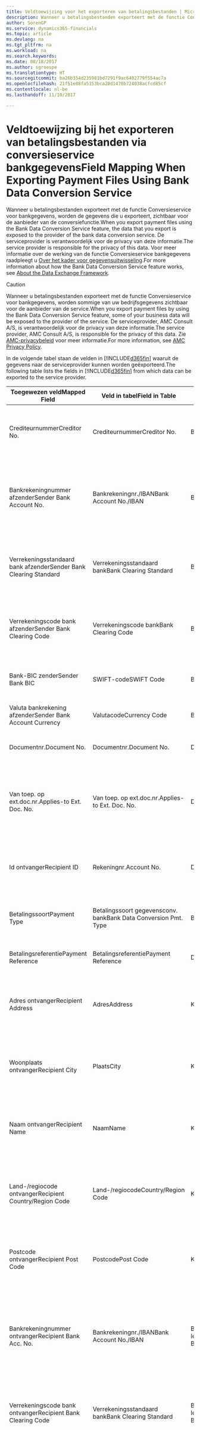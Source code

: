 ```yaml
---
title: Veldtoewijzing voor het exporteren van betalingsbestanden | Microsoft Docs
description: Wanneer u betalingsbestanden exporteert met de functie Conversieservice voor bankgegevens, worden de gegevens die u exporteert, zichtbaar voor de aanbieder van de conversiefunctie.
author: SorenGP
ms.service: dynamics365-financials
ms.topic: article
ms.devlang: na
ms.tgt_pltfrm: na
ms.workload: na
ms.search.keywords: 
ms.date: 08/18/2017
ms.author: sgroespe
ms.translationtype: HT
ms.sourcegitcommit: ba26b354d235981bd7291f9ac6402779f554ac7a
ms.openlocfilehash: 21f51e08fa5153bca28d1470b724038acfcd85cf
ms.contentlocale: nl-be
ms.lasthandoff: 11/10/2017

---
```

# <a name="field-mapping-when-exporting-payment-files-using-bank-data-conversion-service"></a><span data-ttu-id="1c347-103">Veldtoewijzing bij het exporteren van betalingsbestanden via conversieservice bankgegevens</span><span class="sxs-lookup"><span data-stu-id="1c347-103">Field Mapping When Exporting Payment Files Using Bank Data Conversion Service</span></span>
<span data-ttu-id="1c347-104">Wanneer u betalingsbestanden exporteert met de functie Conversieservice voor bankgegevens, worden de gegevens die u exporteert, zichtbaar voor de aanbieder van de conversiefunctie.</span><span class="sxs-lookup"><span data-stu-id="1c347-104">When you export payment files using the Bank Data Conversion Service feature, the data that you export is exposed to the provider of the bank data conversion service.</span></span> <span data-ttu-id="1c347-105">De serviceprovider is verantwoordelijk voor de privacy van deze informatie.</span><span class="sxs-lookup"><span data-stu-id="1c347-105">The service provider is responsible for the privacy of this data.</span></span> <span data-ttu-id="1c347-106">Voor meer informatie over de werking van de functie Conversieservice bankgegevens raadpleegt u [Over het kader voor gegevensuitwisseling](across-about-the-data-exchange-framework.md).</span><span class="sxs-lookup"><span data-stu-id="1c347-106">For more information about how the Bank Data Conversion Service feature works, see [About the Data Exchange Framework](across-about-the-data-exchange-framework.md).</span></span>  

> [!CAUTION]  
>  <span data-ttu-id="1c347-107">Wanneer u betalingsbestanden exporteert met de functie Conversieservice voor bankgegevens, worden sommige van uw bedrijfsgegevens zichtbaar voor de aanbieder van de service.</span><span class="sxs-lookup"><span data-stu-id="1c347-107">When you export payment files by using the Bank Data Conversion Service feature, some of your business data will be exposed to the provider of the service.</span></span> <span data-ttu-id="1c347-108">De serviceprovider, AMC Consult A/S, is verantwoordelijk voor de privacy van deze informatie.</span><span class="sxs-lookup"><span data-stu-id="1c347-108">The service provider, AMC Consult A/S, is responsible for the privacy of this data.</span></span> <span data-ttu-id="1c347-109">Zie [AMC-privacybeleid](http://go.microsoft.com/fwlink/?LinkId=510158) voor meer informatie.</span><span class="sxs-lookup"><span data-stu-id="1c347-109">For more information, see [AMC Privacy Policy](http://go.microsoft.com/fwlink/?LinkId=510158).</span></span>  

<span data-ttu-id="1c347-110">In de volgende tabel staan de velden in [!INCLUDE[d365fin](includes/d365fin_md.md)] waaruit de gegevens naar de serviceprovider kunnen worden geëxporteerd.</span><span class="sxs-lookup"><span data-stu-id="1c347-110">The following table lists the fields in [!INCLUDE[d365fin](includes/d365fin_md.md)] from which data can be exported to the service provider.</span></span>  

|<span data-ttu-id="1c347-111">Toegewezen veld</span><span class="sxs-lookup"><span data-stu-id="1c347-111">Mapped Field</span></span>|<span data-ttu-id="1c347-112">Veld in tabel</span><span class="sxs-lookup"><span data-stu-id="1c347-112">Field in Table</span></span>|<span data-ttu-id="1c347-113">Tafel</span><span class="sxs-lookup"><span data-stu-id="1c347-113">Table</span></span>|<span data-ttu-id="1c347-114">Omschrijving</span><span class="sxs-lookup"><span data-stu-id="1c347-114">Description</span></span>|  
|------------------|--------------------|-----------|---------------------------------------|  
|<span data-ttu-id="1c347-115">Crediteurnummer</span><span class="sxs-lookup"><span data-stu-id="1c347-115">Creditor No.</span></span>|<span data-ttu-id="1c347-116">Crediteurnummer</span><span class="sxs-lookup"><span data-stu-id="1c347-116">Creditor No.</span></span>|<span data-ttu-id="1c347-117">Bankrekening</span><span class="sxs-lookup"><span data-stu-id="1c347-117">Bank Account</span></span>|<span data-ttu-id="1c347-118">De identificatie die door uw bank aan uw bedrijf is toegewezen om betalingen te innen</span><span class="sxs-lookup"><span data-stu-id="1c347-118">The identifier assigned to your company by your bank to collect payments</span></span>|  
|<span data-ttu-id="1c347-119">Bankrekeningnummer afzender</span><span class="sxs-lookup"><span data-stu-id="1c347-119">Sender Bank Account No.</span></span>|<span data-ttu-id="1c347-120">Bankrekeningnr./IBAN</span><span class="sxs-lookup"><span data-stu-id="1c347-120">Bank Account No./IBAN</span></span>|<span data-ttu-id="1c347-121">Bankrekening</span><span class="sxs-lookup"><span data-stu-id="1c347-121">Bank Account</span></span>|<span data-ttu-id="1c347-122">Het bankrekeningnummer van uw bedrijf (IBAN of ander) dat is opgegeven op de bankrekeningkaart</span><span class="sxs-lookup"><span data-stu-id="1c347-122">Your company's bank account number (IBAN or other) that is specified on the bank account card</span></span>|  
|<span data-ttu-id="1c347-123">Verrekeningsstandaard bank afzender</span><span class="sxs-lookup"><span data-stu-id="1c347-123">Sender Bank Clearing Standard</span></span>|<span data-ttu-id="1c347-124">Verrekeningsstandaard bank</span><span class="sxs-lookup"><span data-stu-id="1c347-124">Bank Clearing Standard</span></span>|<span data-ttu-id="1c347-125">Bankrekening</span><span class="sxs-lookup"><span data-stu-id="1c347-125">Bank Account</span></span>|<span data-ttu-id="1c347-126">Het nationale banknamenregister dat voor de bankrekening van de afzender wordt gebruikt</span><span class="sxs-lookup"><span data-stu-id="1c347-126">The national bank names register used for the sender bank account</span></span>|  
|<span data-ttu-id="1c347-127">Verrekeningscode bank afzender</span><span class="sxs-lookup"><span data-stu-id="1c347-127">Sender Bank Clearing Code</span></span>|<span data-ttu-id="1c347-128">Verrekeningscode bank</span><span class="sxs-lookup"><span data-stu-id="1c347-128">Bank Clearing Code</span></span>|<span data-ttu-id="1c347-129">Bankrekening</span><span class="sxs-lookup"><span data-stu-id="1c347-129">Bank Account</span></span>|<span data-ttu-id="1c347-130">De identificatie van de bankrekening van de afzender met betrekking tot het gebruikte banknamenregister</span><span class="sxs-lookup"><span data-stu-id="1c347-130">The identifier of the sender's bank in relation to the bank names register used</span></span>|  
|<span data-ttu-id="1c347-131">Bank-BIC zender</span><span class="sxs-lookup"><span data-stu-id="1c347-131">Sender Bank BIC</span></span>|<span data-ttu-id="1c347-132">SWIFT-code</span><span class="sxs-lookup"><span data-stu-id="1c347-132">SWIFT Code</span></span>|<span data-ttu-id="1c347-133">Bankrekening</span><span class="sxs-lookup"><span data-stu-id="1c347-133">Bank Account</span></span>|<span data-ttu-id="1c347-134">De SWIFT-identificatie van de bankrekening van de afzender</span><span class="sxs-lookup"><span data-stu-id="1c347-134">The SWIFT identifier of the sender bank account</span></span>|  
|<span data-ttu-id="1c347-135">Valuta bankrekening afzender</span><span class="sxs-lookup"><span data-stu-id="1c347-135">Sender Bank Account Currency</span></span>|<span data-ttu-id="1c347-136">Valutacode</span><span class="sxs-lookup"><span data-stu-id="1c347-136">Currency Code</span></span>|<span data-ttu-id="1c347-137">Bankrekening</span><span class="sxs-lookup"><span data-stu-id="1c347-137">Bank Account</span></span>|<span data-ttu-id="1c347-138">Valutacode van de bankrekening afzender</span><span class="sxs-lookup"><span data-stu-id="1c347-138">The sender bank account Currency Code</span></span>|  
|<span data-ttu-id="1c347-139">Documentnr.</span><span class="sxs-lookup"><span data-stu-id="1c347-139">Document No.</span></span>|<span data-ttu-id="1c347-140">Documentnr.</span><span class="sxs-lookup"><span data-stu-id="1c347-140">Document No.</span></span>|<span data-ttu-id="1c347-141">Dagboekregel</span><span class="sxs-lookup"><span data-stu-id="1c347-141">General Journal Line</span></span>|<span data-ttu-id="1c347-142">Het documentnummer van de betalingsregel</span><span class="sxs-lookup"><span data-stu-id="1c347-142">The document number of the payment line</span></span>|  
|<span data-ttu-id="1c347-143">Van toep. op ext.doc.nr.</span><span class="sxs-lookup"><span data-stu-id="1c347-143">Applies-to Ext. Doc. No.</span></span>|<span data-ttu-id="1c347-144">Van toep. op ext.doc.nr.</span><span class="sxs-lookup"><span data-stu-id="1c347-144">Applies-to Ext. Doc. No.</span></span>|<span data-ttu-id="1c347-145">Dagboekregel</span><span class="sxs-lookup"><span data-stu-id="1c347-145">General Journal Line</span></span>|<span data-ttu-id="1c347-146">Het externe documentnummer van de factuur of creditnota waarmee de betalingsregel wordt vereffend</span><span class="sxs-lookup"><span data-stu-id="1c347-146">The external document number of the invoice or credit memo that the payment line is applied to</span></span>|  
|<span data-ttu-id="1c347-147">Id ontvanger</span><span class="sxs-lookup"><span data-stu-id="1c347-147">Recipient ID</span></span>|<span data-ttu-id="1c347-148">Rekeningnr.</span><span class="sxs-lookup"><span data-stu-id="1c347-148">Account No.</span></span>|<span data-ttu-id="1c347-149">Dagboekregel</span><span class="sxs-lookup"><span data-stu-id="1c347-149">General Journal Line</span></span>|<span data-ttu-id="1c347-150">Het klant- of leveranciersnummer dat wordt opgegeven op de betalingsregel</span><span class="sxs-lookup"><span data-stu-id="1c347-150">The customer or vendor number that is specified on the payment line</span></span>|  
|<span data-ttu-id="1c347-151">Betalingssoort</span><span class="sxs-lookup"><span data-stu-id="1c347-151">Payment Type</span></span>|<span data-ttu-id="1c347-152">Betalingssoort gegevensconv. bank</span><span class="sxs-lookup"><span data-stu-id="1c347-152">Bank Data Conversion Pmt. Type</span></span>|<span data-ttu-id="1c347-153">Betalingswijze</span><span class="sxs-lookup"><span data-stu-id="1c347-153">Payment Method</span></span>|<span data-ttu-id="1c347-154">Het soort bankoverboeking, bijvoorbeeld binnenlands of internationaal</span><span class="sxs-lookup"><span data-stu-id="1c347-154">The type of bank transfer, such as domestic or international</span></span>|  
|<span data-ttu-id="1c347-155">Betalingsreferentie</span><span class="sxs-lookup"><span data-stu-id="1c347-155">Payment Reference</span></span>|<span data-ttu-id="1c347-156">Betalingsreferentie</span><span class="sxs-lookup"><span data-stu-id="1c347-156">Payment Reference</span></span>|<span data-ttu-id="1c347-157">Dagboekregel</span><span class="sxs-lookup"><span data-stu-id="1c347-157">General Journal Line</span></span>|<span data-ttu-id="1c347-158">De betalingsverwijzing van de betalingsregel</span><span class="sxs-lookup"><span data-stu-id="1c347-158">The payment reference of the payment line</span></span>|  
|<span data-ttu-id="1c347-159">Adres ontvanger</span><span class="sxs-lookup"><span data-stu-id="1c347-159">Recipient Address</span></span>|<span data-ttu-id="1c347-160">Adres</span><span class="sxs-lookup"><span data-stu-id="1c347-160">Address</span></span>|<span data-ttu-id="1c347-161">Klant/Leverancier</span><span class="sxs-lookup"><span data-stu-id="1c347-161">Customer/Vendor</span></span>|<span data-ttu-id="1c347-162">Het adres van de ontvanger die wordt opgegeven op de klanten- of leverancierskaart</span><span class="sxs-lookup"><span data-stu-id="1c347-162">The recipient address that is specified on the customer or vendor card</span></span>|  
|<span data-ttu-id="1c347-163">Woonplaats ontvanger</span><span class="sxs-lookup"><span data-stu-id="1c347-163">Recipient City</span></span>|<span data-ttu-id="1c347-164">Plaats</span><span class="sxs-lookup"><span data-stu-id="1c347-164">City</span></span>|<span data-ttu-id="1c347-165">Klant/Leverancier</span><span class="sxs-lookup"><span data-stu-id="1c347-165">Customer/Vendor</span></span>|<span data-ttu-id="1c347-166">De woonplaats van de ontvanger die wordt opgegeven op de klanten- of leverancierskaart</span><span class="sxs-lookup"><span data-stu-id="1c347-166">The recipient city that is specified on the customer or vendor card</span></span>|  
|<span data-ttu-id="1c347-167">Naam ontvanger</span><span class="sxs-lookup"><span data-stu-id="1c347-167">Recipient Name</span></span>|<span data-ttu-id="1c347-168">Naam</span><span class="sxs-lookup"><span data-stu-id="1c347-168">Name</span></span>|<span data-ttu-id="1c347-169">Klant/Leverancier</span><span class="sxs-lookup"><span data-stu-id="1c347-169">Customer/Vendor</span></span>|<span data-ttu-id="1c347-170">De naam van de ontvanger die wordt opgegeven op de klanten- of leverancierskaart</span><span class="sxs-lookup"><span data-stu-id="1c347-170">The recipient name that is specified on the customer or vendor card</span></span>|  
|<span data-ttu-id="1c347-171">Land-/regiocode ontvanger</span><span class="sxs-lookup"><span data-stu-id="1c347-171">Recipient Country/Region Code</span></span>|<span data-ttu-id="1c347-172">Land-/regiocode</span><span class="sxs-lookup"><span data-stu-id="1c347-172">Country/Region Code</span></span>|<span data-ttu-id="1c347-173">Klant/Leverancier</span><span class="sxs-lookup"><span data-stu-id="1c347-173">Customer/Vendor</span></span>|<span data-ttu-id="1c347-174">De land-/regiocode van de ontvanger die wordt opgegeven op de klanten- of leverancierskaart</span><span class="sxs-lookup"><span data-stu-id="1c347-174">The recipient country/region code that is specified on the customer or vendor card</span></span>|  
|<span data-ttu-id="1c347-175">Postcode ontvanger</span><span class="sxs-lookup"><span data-stu-id="1c347-175">Recipient Post Code</span></span>|<span data-ttu-id="1c347-176">Postcode</span><span class="sxs-lookup"><span data-stu-id="1c347-176">Post Code</span></span>|<span data-ttu-id="1c347-177">Klant/Leverancier</span><span class="sxs-lookup"><span data-stu-id="1c347-177">Customer/Vendor</span></span>|<span data-ttu-id="1c347-178">De postcode van de ontvanger die wordt opgegeven op de klanten- of leverancierskaart</span><span class="sxs-lookup"><span data-stu-id="1c347-178">The recipient post code that is specified on the customer or vendor card</span></span>|  
|<span data-ttu-id="1c347-179">Bankrekeningnummer ontvanger</span><span class="sxs-lookup"><span data-stu-id="1c347-179">Recipient Bank Acc. No.</span></span>|<span data-ttu-id="1c347-180">Bankrekeningnr./IBAN</span><span class="sxs-lookup"><span data-stu-id="1c347-180">Bank Account No./IBAN</span></span>|<span data-ttu-id="1c347-181">Bankrekening klant/Bankrekening leverancier</span><span class="sxs-lookup"><span data-stu-id="1c347-181">Customer Bank Account/Vendor Bank Account</span></span>|<span data-ttu-id="1c347-182">Het nummer van de bankrekening (IBAN of ander) van de ontvanger dat is opgegeven op de bankrekeningkaart van de klant of leverancier</span><span class="sxs-lookup"><span data-stu-id="1c347-182">The recipient bank account number (IBAN or other) that is specified on the customer or vendor bank account card</span></span>|  
|<span data-ttu-id="1c347-183">Verrekeningscode bank ontvanger</span><span class="sxs-lookup"><span data-stu-id="1c347-183">Recipient Bank Clearing Code</span></span>|<span data-ttu-id="1c347-184">Verrekeningsstandaard bank</span><span class="sxs-lookup"><span data-stu-id="1c347-184">Bank Clearing Standard</span></span>|<span data-ttu-id="1c347-185">Bankrekening klant/Bankrekening leverancier</span><span class="sxs-lookup"><span data-stu-id="1c347-185">Customer Bank Account/Vendor Bank Account</span></span>|<span data-ttu-id="1c347-186">Het nationale banknamenregister dat voor de bankrekening van de ontvanger wordt gebruikt</span><span class="sxs-lookup"><span data-stu-id="1c347-186">The national bank names register used for the recipient bank account</span></span>|  
|<span data-ttu-id="1c347-187">Verrekeningsstand. bank ontvanger</span><span class="sxs-lookup"><span data-stu-id="1c347-187">Recipient Bank Clearing Std.</span></span>|<span data-ttu-id="1c347-188">Verrekeningscode bank</span><span class="sxs-lookup"><span data-stu-id="1c347-188">Bank Clearing Code</span></span>|<span data-ttu-id="1c347-189">Bankrekening klant/Bankrekening leverancier</span><span class="sxs-lookup"><span data-stu-id="1c347-189">Customer Bank Account/Vendor Bank Account</span></span>|<span data-ttu-id="1c347-190">De identificatie van de bankrekening van de ontvanger met betrekking tot het banknamenregister dat wordt gebruikt</span><span class="sxs-lookup"><span data-stu-id="1c347-190">The identifier of the recipient bank account in relation to the bank names register that is used</span></span>|  
|<span data-ttu-id="1c347-191">E-mailadres ontvanger</span><span class="sxs-lookup"><span data-stu-id="1c347-191">Recipient Email Address</span></span>|<span data-ttu-id="1c347-192">E-mail</span><span class="sxs-lookup"><span data-stu-id="1c347-192">E-Mail</span></span>|<span data-ttu-id="1c347-193">Klant/Leverancier</span><span class="sxs-lookup"><span data-stu-id="1c347-193">Customer/Vendor</span></span>|<span data-ttu-id="1c347-194">Het e-mailadres van de ontvanger</span><span class="sxs-lookup"><span data-stu-id="1c347-194">The email address of the recipient</span></span>|  
|<span data-ttu-id="1c347-195">Bericht aan ontvanger 1</span><span class="sxs-lookup"><span data-stu-id="1c347-195">Message To Recipient 1</span></span>|<span data-ttu-id="1c347-196">Bericht aan ontvanger</span><span class="sxs-lookup"><span data-stu-id="1c347-196">Message to Recipient</span></span>|<span data-ttu-id="1c347-197">Dagboekregel</span><span class="sxs-lookup"><span data-stu-id="1c347-197">General Journal Line</span></span>|<span data-ttu-id="1c347-198">Het bericht aan de ontvanger die is opgegeven op de betalingsregel</span><span class="sxs-lookup"><span data-stu-id="1c347-198">The message to recipient that is specified on the payment line</span></span>|  
|<span data-ttu-id="1c347-199">Bedrag</span><span class="sxs-lookup"><span data-stu-id="1c347-199">Amount</span></span>|<span data-ttu-id="1c347-200">Bedrag</span><span class="sxs-lookup"><span data-stu-id="1c347-200">Amount</span></span>|<span data-ttu-id="1c347-201">Dagboekregel</span><span class="sxs-lookup"><span data-stu-id="1c347-201">General Journal Line</span></span>|<span data-ttu-id="1c347-202">Het bedrag op de betalingsregel</span><span class="sxs-lookup"><span data-stu-id="1c347-202">The amount on the payment line</span></span>|  
|<span data-ttu-id="1c347-203">Valutacode</span><span class="sxs-lookup"><span data-stu-id="1c347-203">Currency Code</span></span>|<span data-ttu-id="1c347-204">Valutacode</span><span class="sxs-lookup"><span data-stu-id="1c347-204">Currency Code</span></span>|<span data-ttu-id="1c347-205">Dagboekregel</span><span class="sxs-lookup"><span data-stu-id="1c347-205">General Journal Line</span></span>|<span data-ttu-id="1c347-206">De valutacode op de betalingsregel</span><span class="sxs-lookup"><span data-stu-id="1c347-206">The currency code on the payment line</span></span>|  
|<span data-ttu-id="1c347-207">Overdrachtsdatum</span><span class="sxs-lookup"><span data-stu-id="1c347-207">Transfer Date</span></span>|<span data-ttu-id="1c347-208">Boekingsdatum</span><span class="sxs-lookup"><span data-stu-id="1c347-208">Posting Date</span></span>|<span data-ttu-id="1c347-209">Dagboekregel</span><span class="sxs-lookup"><span data-stu-id="1c347-209">General Journal Line</span></span>|<span data-ttu-id="1c347-210">De boekingsdatum van de betalingsregel</span><span class="sxs-lookup"><span data-stu-id="1c347-210">The posting date of the payment line</span></span>|  
|<span data-ttu-id="1c347-211">Factuurbedrag</span><span class="sxs-lookup"><span data-stu-id="1c347-211">Invoice Amount</span></span>|<span data-ttu-id="1c347-212">Oorspronkelijk bedrag</span><span class="sxs-lookup"><span data-stu-id="1c347-212">Original Amount</span></span>|<span data-ttu-id="1c347-213">Klantenpost/Leverancierspost</span><span class="sxs-lookup"><span data-stu-id="1c347-213">Customer/Vendor Ledger Entry</span></span>|<span data-ttu-id="1c347-214">Het bedrag op de post waarmee de betaling wordt vereffend</span><span class="sxs-lookup"><span data-stu-id="1c347-214">The amount on the entry that the payment is applied to</span></span>|  
|<span data-ttu-id="1c347-215">Factuurdatum</span><span class="sxs-lookup"><span data-stu-id="1c347-215">Invoice Date</span></span>|<span data-ttu-id="1c347-216">Documentdatum</span><span class="sxs-lookup"><span data-stu-id="1c347-216">Document Date</span></span>|<span data-ttu-id="1c347-217">Klantenpost/Leverancierspost</span><span class="sxs-lookup"><span data-stu-id="1c347-217">Customer/Vendor Ledger Entry</span></span>|<span data-ttu-id="1c347-218">De factuurdatum op de post waarmee de betaling wordt vereffend</span><span class="sxs-lookup"><span data-stu-id="1c347-218">The invoice date on the entry that the payment is applied to</span></span>|  
|<span data-ttu-id="1c347-219">Adres bank ontvanger</span><span class="sxs-lookup"><span data-stu-id="1c347-219">Recipient Bank Address</span></span>|<span data-ttu-id="1c347-220">Adres</span><span class="sxs-lookup"><span data-stu-id="1c347-220">Address</span></span>|<span data-ttu-id="1c347-221">Bankrekening klant/Bankrekening leverancier</span><span class="sxs-lookup"><span data-stu-id="1c347-221">Customer Bank Account/Vendor Bank Account</span></span>|<span data-ttu-id="1c347-222">Het adres van de bankrekening van de ontvanger dat is opgegeven op de bankrekeningkaart van de klant of leverancier</span><span class="sxs-lookup"><span data-stu-id="1c347-222">The recipient bank account address that is specified on the customer or vendor bank account card</span></span>|  
|<span data-ttu-id="1c347-223">Het adres van de bankrekening van de ontvanger dat is opgegeven op de bankrekeningkaart van de klant of leverancier</span><span class="sxs-lookup"><span data-stu-id="1c347-223">The recipient bank account address that is specified on the customer or vendor bank account card</span></span>|<span data-ttu-id="1c347-224">Plaats</span><span class="sxs-lookup"><span data-stu-id="1c347-224">City</span></span>|<span data-ttu-id="1c347-225">Bankrekening klant/Bankrekening leverancier</span><span class="sxs-lookup"><span data-stu-id="1c347-225">Customer Bank Account/Vendor Bank Account</span></span>|<span data-ttu-id="1c347-226">De plaats van de bankrekening van de ontvanger die is opgegeven op de bankrekeningkaart van de klant of leverancier</span><span class="sxs-lookup"><span data-stu-id="1c347-226">The recipient bank account city that is specified on the customer or vendor bank account card</span></span>|  
|<span data-ttu-id="1c347-227">Banknaam ontvanger</span><span class="sxs-lookup"><span data-stu-id="1c347-227">Recipient Bank Name</span></span>|<span data-ttu-id="1c347-228">Naam</span><span class="sxs-lookup"><span data-stu-id="1c347-228">Name</span></span>|<span data-ttu-id="1c347-229">Bankrekening klant/Bankrekening leverancier</span><span class="sxs-lookup"><span data-stu-id="1c347-229">Customer Bank Account/Vendor Bank Account</span></span>|<span data-ttu-id="1c347-230">De naam van de bankrekening van de ontvanger die is opgegeven op de bankrekeningkaart van de klant of leverancier</span><span class="sxs-lookup"><span data-stu-id="1c347-230">The recipient bank account name that is specified on the customer or vendor bank account card</span></span>|  
|<span data-ttu-id="1c347-231">Land/regio bank ontvanger</span><span class="sxs-lookup"><span data-stu-id="1c347-231">Recipient Bank Country/Region</span></span>|<span data-ttu-id="1c347-232">Land-/regiocode</span><span class="sxs-lookup"><span data-stu-id="1c347-232">Country/Region Code</span></span>|<span data-ttu-id="1c347-233">Bankrekening klant/Bankrekening leverancier</span><span class="sxs-lookup"><span data-stu-id="1c347-233">Customer Bank Account/Vendor Bank Account</span></span>|<span data-ttu-id="1c347-234">Het land/de regio van bankrekening van de ontvanger dat/die is opgegeven op de bankrekeningkaart van de klant of leverancier</span><span class="sxs-lookup"><span data-stu-id="1c347-234">The recipient bank account country/region that is specified on the customer or vendor bank account card</span></span>|  
|<span data-ttu-id="1c347-235">Postcode bank ontvanger</span><span class="sxs-lookup"><span data-stu-id="1c347-235">Recipient Bank Post Code</span></span>|<span data-ttu-id="1c347-236">Postcode</span><span class="sxs-lookup"><span data-stu-id="1c347-236">Post Code</span></span>|<span data-ttu-id="1c347-237">Bankrekening klant/Bankrekening leverancier</span><span class="sxs-lookup"><span data-stu-id="1c347-237">Customer Bank Account/Vendor Bank Account</span></span>|<span data-ttu-id="1c347-238">De postcode van de bankrekening van de ontvanger die is opgegeven op de bankrekeningkaart van de klant of leverancier</span><span class="sxs-lookup"><span data-stu-id="1c347-238">The recipient bank account post code that is specified on the customer or vendor bank account card</span></span>|  
|<span data-ttu-id="1c347-239">Adres bank afzender</span><span class="sxs-lookup"><span data-stu-id="1c347-239">Sender Bank Address</span></span>|<span data-ttu-id="1c347-240">Adres</span><span class="sxs-lookup"><span data-stu-id="1c347-240">Address</span></span>|<span data-ttu-id="1c347-241">Bankrekening</span><span class="sxs-lookup"><span data-stu-id="1c347-241">Bank Account</span></span>|<span data-ttu-id="1c347-242">Het adres van de bankrekening van de afzender dat is opgegeven op de bankrekeningkaart</span><span class="sxs-lookup"><span data-stu-id="1c347-242">The sender bank account address that is specified on the bank account card</span></span>|  
|<span data-ttu-id="1c347-243">Plaats bank afzender</span><span class="sxs-lookup"><span data-stu-id="1c347-243">Sender Bank City</span></span>|<span data-ttu-id="1c347-244">Plaats</span><span class="sxs-lookup"><span data-stu-id="1c347-244">City</span></span>|<span data-ttu-id="1c347-245">Bankrekening</span><span class="sxs-lookup"><span data-stu-id="1c347-245">Bank Account</span></span>|<span data-ttu-id="1c347-246">De plaats van de bankrekening van de afzender die is opgegeven op de bankrekeningkaart</span><span class="sxs-lookup"><span data-stu-id="1c347-246">The sender bank account city that is specified on the bank account card</span></span>|  
|<span data-ttu-id="1c347-247">Banknaam afzender</span><span class="sxs-lookup"><span data-stu-id="1c347-247">Sender Bank Name</span></span>|<span data-ttu-id="1c347-248">Naam</span><span class="sxs-lookup"><span data-stu-id="1c347-248">Name</span></span>|<span data-ttu-id="1c347-249">Bankrekening</span><span class="sxs-lookup"><span data-stu-id="1c347-249">Bank Account</span></span>|<span data-ttu-id="1c347-250">De naam van de bankrekening van de afzender die is opgegeven op de bankrekeningkaart</span><span class="sxs-lookup"><span data-stu-id="1c347-250">The sender bank account name that is specified on the bank account card</span></span>|  
|<span data-ttu-id="1c347-251">Land/regiocode bank afzender</span><span class="sxs-lookup"><span data-stu-id="1c347-251">Sender Bank Country/Region</span></span>|<span data-ttu-id="1c347-252">Land-/regiocode</span><span class="sxs-lookup"><span data-stu-id="1c347-252">Country/Region Code</span></span>|<span data-ttu-id="1c347-253">Bankrekening</span><span class="sxs-lookup"><span data-stu-id="1c347-253">Bank Account</span></span>|<span data-ttu-id="1c347-254">Het land/de regio van de bankrekening van de afzender dat/die is opgegeven op de bankrekeningkaart</span><span class="sxs-lookup"><span data-stu-id="1c347-254">The sender bank account country/region that is specified on the bank account card</span></span>|  
|<span data-ttu-id="1c347-255">Postcode bank afzender</span><span class="sxs-lookup"><span data-stu-id="1c347-255">Sender Bank Post Code</span></span>|<span data-ttu-id="1c347-256">Postcode</span><span class="sxs-lookup"><span data-stu-id="1c347-256">Post Code</span></span>|<span data-ttu-id="1c347-257">Bankrekening</span><span class="sxs-lookup"><span data-stu-id="1c347-257">Bank Account</span></span>|<span data-ttu-id="1c347-258">De postcode van de bankrekening van de afzender die is opgegeven op de bankrekeningkaart</span><span class="sxs-lookup"><span data-stu-id="1c347-258">The sender bank account post code that is specified on the bank account card</span></span>|  
|<span data-ttu-id="1c347-259">Algemeen dagboeksjabloon</span><span class="sxs-lookup"><span data-stu-id="1c347-259">General Journal Template</span></span>|<span data-ttu-id="1c347-260">Dagboeksjabloon</span><span class="sxs-lookup"><span data-stu-id="1c347-260">Journal Template Name</span></span>|<span data-ttu-id="1c347-261">Dagboekregel</span><span class="sxs-lookup"><span data-stu-id="1c347-261">General Journal Line</span></span>|<span data-ttu-id="1c347-262">De dagboeksjabloon die wordt gebruikt voor de betalingsregel</span><span class="sxs-lookup"><span data-stu-id="1c347-262">The general journal template that is used for the payment line</span></span>|  
|<span data-ttu-id="1c347-263">Batchnaam financieel dagboek</span><span class="sxs-lookup"><span data-stu-id="1c347-263">General Journal Batch Name</span></span>|<span data-ttu-id="1c347-264">Dagboekbatch</span><span class="sxs-lookup"><span data-stu-id="1c347-264">Journal Batch Name</span></span>|<span data-ttu-id="1c347-265">Dagboekregel</span><span class="sxs-lookup"><span data-stu-id="1c347-265">General Journal Line</span></span>|<span data-ttu-id="1c347-266">De dagboekbatchnaam die wordt gebruikt voor de betalingsregel</span><span class="sxs-lookup"><span data-stu-id="1c347-266">The general journal batch name that is used for the payment line</span></span>|  
|<span data-ttu-id="1c347-267">Banknaam afzender - Gegevensconv.</span><span class="sxs-lookup"><span data-stu-id="1c347-267">Sender Bank Name - Data Conv.</span></span>|<span data-ttu-id="1c347-268">Banknaam - Gegevensconversie</span><span class="sxs-lookup"><span data-stu-id="1c347-268">Bank Name – Data Conv.</span></span>|<span data-ttu-id="1c347-269">Bankrekening</span><span class="sxs-lookup"><span data-stu-id="1c347-269">Bank Account</span></span>|<span data-ttu-id="1c347-270">De naam van de bankrekening van de afzender die wordt aangevraagd door de conversieservice voor bankgegevens en wordt opgegeven op de bankrekeningkaart</span><span class="sxs-lookup"><span data-stu-id="1c347-270">The sender bank account name that is requested by the bank data conversion service and specified on the bank account card</span></span>|  

## <a name="see-also"></a><span data-ttu-id="1c347-271">Zie ook</span><span class="sxs-lookup"><span data-stu-id="1c347-271">See Also</span></span>  
[<span data-ttu-id="1c347-272">Gegevensuitwisseling instellen</span><span class="sxs-lookup"><span data-stu-id="1c347-272">Setting Up Data Exchange</span></span>](across-set-up-data-exchange.md)  
<span data-ttu-id="1c347-273">[Gegevens elektronisch uitwisselen](across-data-exchange.md)
[Procedure: Conversieservice voor bankgegevens instellen](bank-how-setup-bank-data-conversion-service.md) </span><span class="sxs-lookup"><span data-stu-id="1c347-273">[Exchanging Data Electronically](across-data-exchange.md)
[How to: Set Up the Bank Data Conversion Service](bank-how-setup-bank-data-conversion-service.md) </span></span>  
[<span data-ttu-id="1c347-274">Betalingen verrichten met de conversieservice van bankgegevens of SEPA-overmaking</span><span class="sxs-lookup"><span data-stu-id="1c347-274">Make Payments with Bank Data Conversion Service or SEPA Credit Transfer</span></span>](finance-make-payments-with-bank-data-conversion-service-or-sepa-credit-transfer.md)   

